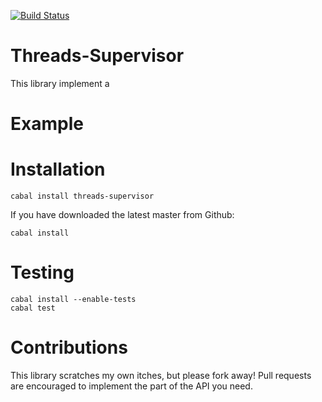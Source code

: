 [![Build Status](https://travis-ci.org/adinapoli/threads-supervisor.svg?branch=master)](https://travis-ci.org/adinapoli/threads-supervisor)

# Threads-Supervisor

This library implement a

# Example


# Installation

```
cabal install threads-supervisor
```

If you have downloaded the latest master from Github:

```
cabal install
```

# Testing

```
cabal install --enable-tests
cabal test
```

# Contributions
This library scratches my own itches, but please fork away!
Pull requests are encouraged to implement the part of the API
you need.
